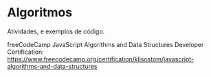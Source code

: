 # Algoritmos
Atividades, e exemplos de código.

freeCodeCamp
JavaScript Algorithms and Data Structures
Developer Certification:
https://www.freecodecamp.org/certification/klisostom/javascript-algorithms-and-data-structures

